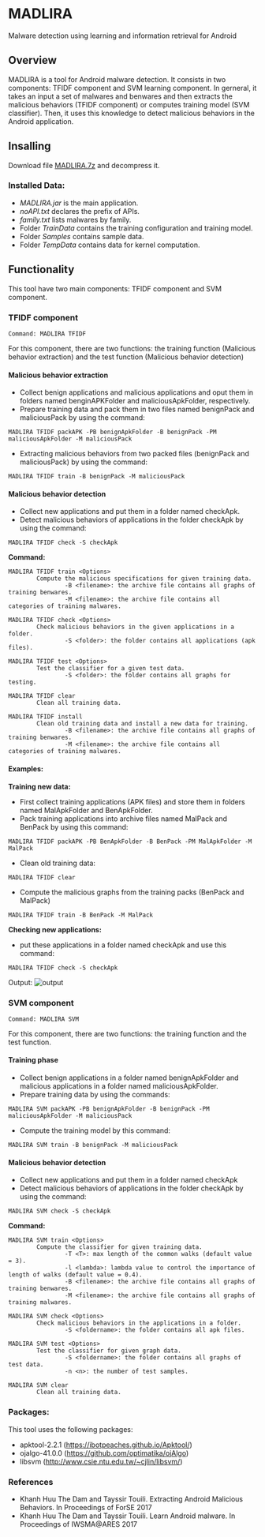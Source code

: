 # MADLIRA
Malware detection using learning and information retrieval for Android

## Overview
MADLIRA is a tool for Android malware detection. It consists in two components: TFIDF component and SVM learning component. In gerneral, it takes an input a set of malwares and benwares and then  extracts the malicious behaviors (TFIDF component) or computes training model (SVM classifier). Then, it uses this knowledge to detect malicious behaviors in the Android application.

## Insalling
Download file [MADLIRA.7z](https://lipn.univ-paris13.fr/~dam/tool/androidTool/MADLIRA.7z) and decompress it.

### Installed Data:
+ *MADLIRA.jar* is the main application.
+ *noAPI.txt*  declares the prefix of APIs.
+ *family.txt* lists malwares by family.
+ Folder *TrainData* contains the training configuration and training model.
+ Folder *Samples*  contains sample data.
+ Folder *TempData* contains data for kernel computation.


## Functionality
This tool have two main components: TFIDF component and SVM component.
### TFIDF component
```
Command: MADLIRA TFIDF
```
For this component, there are two functions: the training function (Malicious behavior extraction) and the test function (Malicious behavior detection)

#### Malicious behavior extraction
+ Collect benign applications and malicious applications and oput them in folders named benginAPKFolder and maliciousApkFolder, respectively.
+ Prepare training data and pack them in two files named benignPack and maliciousPack by using the command:
```
MADLIRA TFIDF packAPK -PB benignApkFolder -B benignPack -PM maliciousApkFolder -M maliciousPack
```
+ Extracting malicious behaviors from two packed files (benignPack and maliciousPack) by using the command:
```
MADLIRA TFIDF train -B benignPack -M maliciousPack
```
#### Malicious behavior detection
+ Collect new applications and put them in a folder named checkApk.
+ Detect malicious behaviors of applications in the folder checkApk by using the command:
```
MADLIRA TFIDF check -S checkApk
```

**Command:**
```
MADLIRA TFIDF train <Options>
        Compute the malicious specifications for given training data.
                -B <filename>: the archive file contains all graphs of training benwares.
                -M <filename>: the archive file contains all categories of training malwares.

MADLIRA TFIDF check <Options>
        Check malicious behaviors in the given applications in a folder.
                -S <folder>: the folder contains all applications (apk files).

MADLIRA TFIDF test <Options>
        Test the classifier for a given test data.
                -S <folder>: the folder contains all graphs for testing.

MADLIRA TFIDF clear
        Clean all training data.

MADLIRA TFIDF install
        Clean old training data and install a new data for training.
                -B <filename>: the archive file contains all graphs of training benwares.
                -M <filename>: the archive file contains all categories of training malwares.

```
#### Examples:
**Training new data:**
+ First collect training applications (APK files) and store them in folders named MalApkFolder and BenApkFolder.
+ Pack training applications into archive files named MalPack and BenPack by using this command:
```
MADLIRA TFIDF packAPK -PB BenApkFolder -B BenPack -PM MalApkFolder -M MalPack
```
+ Clean old training data:
```
MADLIRA TFIDF clear
```
+ Compute the malicious graphs from the training packs (BenPack and MalPack)
```
MADLIRA TFIDF train -B BenPack -M MalPack
```
**Checking new applications:**
+ put these applications in a folder named checkApk and use this command:
```
MADLIRA TFIDF check -S checkApk
```
Output:
![output](https://github.com/dkhuuthe/MalDet/raw/path/images/testSamples.PNG)

### SVM component
```
Command: MADLIRA SVM
```
For this component, there are two functions: the training function and the test function.
#### Training phase
+ Collect benign applications  in a folder named benignApkFolder and malicious applications in a folder named maliciousApkFolder.
+ Prepare training data by using the commands:
```
MADLIRA SVM packAPK -PB benignApkFolder -B benignPack -PM maliciousApkFolder -M maliciousPack
```
+ Compute the training model by this command:
```
MADLIRA SVM train -B benignPack -M maliciousPack
```
#### Malicious behavior detection
+ Collect new  applications and put  them in a folder named checkApk
+ Detect malicious behaviors of applications in the folder checkApk by using the command:
```
MADLIRA SVM check -S checkApk
```
**Command:**
```
MADLIRA SVM train <Options>
        Compute the classifier for given training data.
                -T <T>: max length of the common walks (default value = 3).
                -l <lambda>: lambda value to control the importance of length of walks (default value = 0.4).
                -B <filename>: the archive file contains all graphs of training benwares.
                -M <filename>: the archive file contains all graphs of training malwares.

MADLIRA SVM check <Options>
        Check malicious behaviors in the applications in a folder.
                -S <foldername>: the folder contains all apk files.

MADLIRA SVM test <Options>
        Test the classifier for given graph data.
                -S <foldername>: the folder contains all graphs of test data.
                -n <n>: the number of test samples.

MADLIRA SVM clear
        Clean all training data.
```

### Packages:
This tool uses the following packages:
+ apktool-2.2.1 (https://ibotpeaches.github.io/Apktool/)
+ ojalgo-41.0.0 (https://github.com/optimatika/ojAlgo)
+ libsvm (http://www.csie.ntu.edu.tw/~cjlin/libsvm/)

### References
+ Khanh Huu The Dam and Tayssir Touili. Extracting Android Malicious Behaviors. In Proceedings of ForSE 2017
+ Khanh Huu The Dam and Tayssir Touili. Learn Android malware. In Proceedings of IWSMA@ARES 2017
